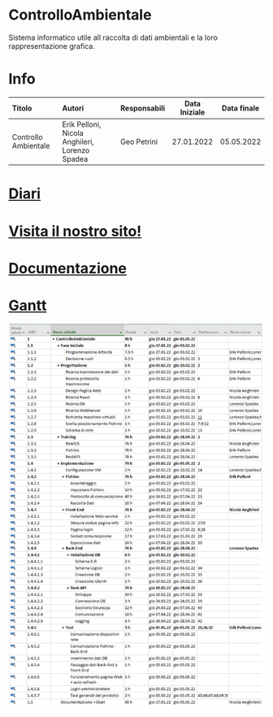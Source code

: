 # ControlloAmbientale
Sistema informatico utile all raccolta di dati ambientali e la loro rappresentazione grafica.

# Info
| Titolo               | Autori                   | Responsabili                | Data Iniziale   | Data finale      |
| :------------------- | :----------------------- | :-------------------------- | --------------- | ---------------- |
| Controllo Ambientale | Erik Pelloni, Nicola Anghileri, Lorenzo Spadea | Geo Petrini | 27.01.2022 | 05.05.2022 |

# [Diari](Documenti/Diari)

# [Visita il nostro sito!](https://controlloambientale.pythonanywhere.com/)

# [Documentazione](Documenti/Documentazione/Documentazione.md)

# [Gantt](Documenti\Documentazione\assets\Gantt_Preventivo_ControlloAmbientale.png)
<img src="Documenti\Documentazione\assets\Gantt_Preventivo_ControlloAmbientale.png">
